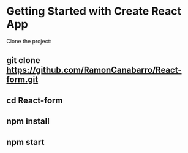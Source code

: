 # Getting Started with Create React App

Clone the project:

## git clone https://github.com/RamonCanabarro/React-form.git

## cd React-form

## npm install

## npm start
